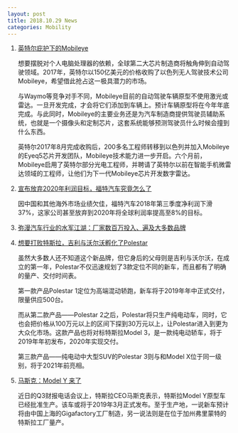```yaml
---
layout: post
title: 2018.10.29 News
categories: Mobility
---
```


1. [英特尔庇护下的Mobileye](https://36kr.com/p/5159215.html)

    想要摆脱对个人电脑处理器的依赖，全球第二大芯片制造商将触角伸到自动驾驶领域。2017年，英特尔以150亿美元的价格收购了以色列无人驾驶技术公司Mobileye，希望借此抢占这一极具潜力的市场。

    与Waymo等竞争对手不同，Mobileye目前的自动驾驶车辆原型不使用激光或雷达。一旦开发完成，才会将它们添加到车辆上。预计车辆原型将在今年年底完成。与此同时，Mobileye的主要业务还是为汽车制造商提供驾驶员辅助系统，也就是一个摄像头和定制芯片，这套系统能够预测驾驶员什么时候会撞到什么东西。

    英特尔2017年8月完成收购后，200多名工程师转移到以色列并加入Mobileye的Eyeq5芯片开发团队，Mobileye技术能力进一步开启。六个月前，Mobileye启用了英特尔部分光电工程师，并聘请了英特尔以前在智能手机微雷达领域的工程师，让他们为下一代Mobileye芯片开发数字雷达。

2. [宣布放弃2020年利润目标，福特汽车究竟怎么了](https://36kr.com/p/5159216.html)

    因中国和其他海外市场业绩欠佳，福特汽车2018年第三季度净利润下滑37%，这家公司甚至放弃到2020年将全球利润率提高至8%的目标。

3. [弥漫汽车行业的水军江湖：厂家数百万投入、遍及大多数品牌](https://36kr.com/p/5159220.html)

4. [想要打败特斯拉，吉利与沃尔沃孵化了Polestar](https://36kr.com/p/5159272.html)

    虽然大多数人还不知道这个新品牌，但它身后的父母则是吉利与沃尔沃，在成立的第一年，Polestar不仅迅速规划了3款定位不同的新车，而且都有了明确的量产、交付时间表。

    第一款产品Polestar 1定位为高端混动轿跑，新车将于2019年年中正式交付，限量供应500台。

    而从第二款产品——Polestar 2之后，Polestar将只生产纯电动车，同时，它也会把价格从100万元以上的区间下探到30万元以上，让Polestar进入到更为大众化市场。这款产品也将对标特斯拉Model 3，是一款纯电动轿车，将于2019年年初发布，2020年实现交付。

    第三款产品——纯电动中大型SUV的Polestar 3则与和Model X位于同一级别，将于2021年前亮相。

5. [马斯克：Model Y 来了](https://36kr.com/p/5159273.html)

    近日的Q3财报电话会议上，特斯拉CEO马斯克表示，特斯拉Model Y原型车已经批准生产。该车或将于2019年3月正式发布。至于生产地，一说新车预计将由中国上海的Gigafactory工厂制造，另一说法则是在位于加州弗里蒙特的特斯拉工厂量产。



